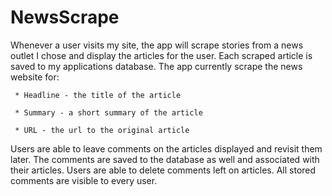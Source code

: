 # NewsScrape

Whenever a user visits my site, the app will scrape stories from a news outlet I chose and display the articles for the user. Each scraped article is saved to my applications database. The app currently scrape the news website for:

     * Headline - the title of the article

     * Summary - a short summary of the article

     * URL - the url to the original article

Users are able to leave comments on the articles displayed and revisit them later. The comments are saved to the database as well and associated with their articles. Users are able to delete comments left on articles. All stored comments are visible to every user.
